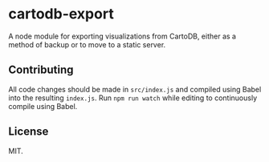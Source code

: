 cartodb-export
==============

A node module for exporting visualizations from CartoDB, either as a method of
backup or to move to a static server.


Contributing
------------

All code changes should be made in `src/index.js` and compiled using Babel into
the resulting `index.js`. Run `npm run watch` while editing to continuously
compile using Babel.


License
-------

MIT.
